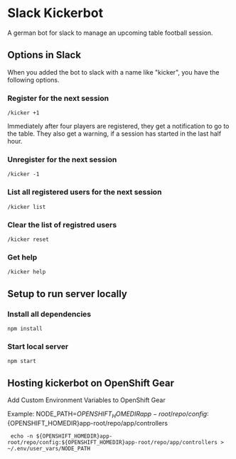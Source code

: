 # Slack Kickerbot

A german bot for slack to manage an upcoming table football session.

## Options in Slack
When you added the bot to slack with a name like "kicker", you have the following options.
### Register for the next session
```
/kicker +1
```
Immediately after four players are registered, they get a notification to go to the table.
They also get a warning, if a session has started in the last half hour.
### Unregister for the next session
```
/kicker -1
```
### List all registered users for the next session
```
/kicker list
```
### Clear the list of registred users
```
/kicker reset
```
### Get help
```
/kicker help
```

## Setup to run server locally
### Install all dependencies
```
npm install
```
### Start local server
```
npm start
```

## Hosting kickerbot on OpenShift Gear

Add Custom Environment Variables to OpenShift Gear

Example: NODE_PATH=${OPENSHIFT_HOMEDIR}app-root/repo/config:${OPENSHIFT_HOMEDIR}app-root/repo/app/controllers

	 echo -n ${OPENSHIFT_HOMEDIR}app-root/repo/config:${OPENSHIFT_HOMEDIR}app-root/repo/app/controllers > ~/.env/user_vars/NODE_PATH


